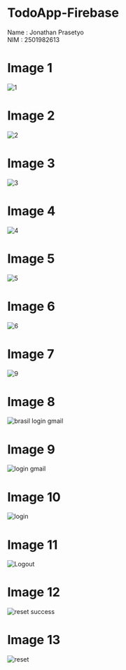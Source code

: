 # TodoApp-Firebase
Name : Jonathan Prasetyo                                                                                                                                               
NIM : 2501982613

# Image 1 
![1](https://user-images.githubusercontent.com/91464711/226500813-ed54a54f-f7b3-4039-a982-2b91f62213ab.PNG)
# Image 2 
![2](https://user-images.githubusercontent.com/91464711/226500838-05714a32-d4e5-40df-9703-21d30e500a4e.PNG)
# Image 3
![3](https://user-images.githubusercontent.com/91464711/226500849-0c8eada2-4f74-42bb-a740-4428ffc99e61.PNG)
# Image 4
![4](https://user-images.githubusercontent.com/91464711/226500870-fd4861d2-2e6b-482e-b663-a501db724169.PNG)
# Image 5
![5](https://user-images.githubusercontent.com/91464711/226500899-239e357d-ddd1-4aea-a14d-ea9e721c1391.PNG)
# Image 6
![6](https://user-images.githubusercontent.com/91464711/226500922-a2083de9-657f-445e-b86f-c4fd3e1e486f.PNG)
# Image 7
![9](https://user-images.githubusercontent.com/91464711/226500969-6bbe5b16-de71-4d8e-b076-44b04b6e0b1e.PNG)
# Image 8
![brasil login gmail](https://user-images.githubusercontent.com/91464711/226500991-b941ea96-7843-44d9-afac-b6639c627d2c.PNG)
# Image 9 
![login gmail](https://user-images.githubusercontent.com/91464711/226501006-2e3bb8b4-3812-480a-9332-9d58cace21dd.PNG)
# Image 10 
![login](https://user-images.githubusercontent.com/91464711/226501032-6756378d-324e-47bc-8f8f-ec82db44184b.PNG)
# Image 11
![Logout](https://user-images.githubusercontent.com/91464711/226501055-d2cf376f-d40e-4edc-822e-512159cfca6f.PNG)
# Image 12
![reset success](https://user-images.githubusercontent.com/91464711/226501068-ae73c9b1-3919-43fe-b810-364b53aafd6d.PNG)
# Image 13
![reset](https://user-images.githubusercontent.com/91464711/226501086-30f83c62-517c-4741-9e4f-5d77c632c113.PNG)
